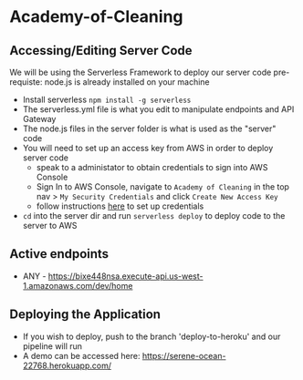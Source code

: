 # Academy-of-Cleaning

## Accessing/Editing Server Code
We will be using the Serverless Framework to deploy our server code
pre-requiste: node.js is already installed on your machine
* Install serverless `npm install -g serverless`
* The serverless.yml file is what you edit to manipulate endpoints and API Gateway
* The node.js files in the server folder is what is used as the "server" code
* You will need to set up an access key from AWS in order to deploy server code
    * speak to a administator to obtain credentials to sign into AWS Console
    * Sign In to AWS Console, navigate to `Academy of Cleaning` in the top nav > `My Security Credentials` and click `Create New Access Key`
    * follow instructions [here](https://www.serverless.com/framework/docs/providers/aws/guide/credentials#setup-with-serverless-config-credentials-command) to set up credentials
* `cd` into the server dir and run `serverless deploy` to deploy code to the server to AWS

## Active endpoints
* ANY - https://bixe448nsa.execute-api.us-west-1.amazonaws.com/dev/home 

## Deploying the Application
* If you wish to deploy, push to the branch 'deploy-to-heroku' and our pipeline will run
* A demo can be accessed here: https://serene-ocean-22768.herokuapp.com/
